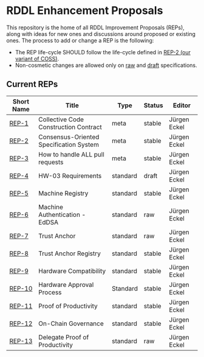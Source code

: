 # RDDL Enhancement Proposals

This repository is the home of all RDDL Improvement Proposals (REPs), along with ideas for new ones and discussions around proposed or existing ones.
The process to add or change a REP is the following:

- The REP life-cycle SHOULD follow the life-cycle defined in [REP-2 (our variant of COSS)](./rep2.md).
- Non-cosmetic changes are allowed only on [raw](./rep2.md#raw-reps) and [draft](./rep2.md#draft-reps) specifications.

## Current REPs

Short Name   | Title                                                         | Type     | Status     | Editor
-------------|---------------------------------------------------------------|----------|------------|-------
[REP-1](rep1.md)   | Collective Code Construction Contract                   | meta     | stable      | Jürgen Eckel
[REP-2](rep2.md)   | Consensus-Oriented Specification System                 | meta     | stable      | Jürgen Eckel
[REP-3](rep3.md)   | How to handle ALL pull requests                         | meta     | stable      | Jürgen Eckel
[REP-4](rep4.md)   | HW-03 Requirements                                      | standard | draft       | Jürgen Eckel
[REP-5](rep5.md)   | Machine Registry                                        | standard | stable      | Jürgen Eckel
[REP-6](rep6.md)   | Machine Authentication - EdDSA                          | standard | raw         | Jürgen Eckel
[REP-7](rep7.md)   | Trust Anchor                                            | standard | raw         | Jürgen Eckel
[REP-8](rep8.md)   | Trust Anchor Registry                                   | standard | stable      | Jürgen Eckel
[REP-9](rep9.md)   | Hardware Compatibility                                  | standard | stable      | Jürgen Eckel
[REP-10](rep10.md) | Hardware Approval Process                               | Standard | stable      | Jürgen Eckel
[REP-11](rep11.md) | Proof of Productivity                                   | standard | stable      | Jürgen Eckel
[REP-12](rep12.md) | On-Chain Governance                                     | standard | stable      | Jürgen Eckel
[REP-13](rep13.md) | Delegate Proof of Productivity                          | standard | raw         | Jürgen Eckel
